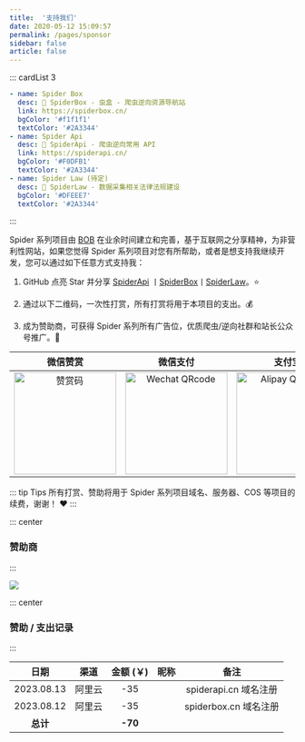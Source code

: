 ```yaml
---
title:  '支持我们'
date: 2020-05-12 15:09:57
permalink: /pages/sponsor
sidebar: false
article: false
---
```


::: cardList 3
```yaml
- name: Spider Box
  desc: 🚀 SpiderBox - 虫盒 - 爬虫逆向资源导航站
  link: https://spiderbox.cn/
  bgColor: '#f1f1f1'
  textColor: '#2A3344'
- name: Spider Api
  desc: 🚀 SpiderApi - 爬虫逆向常用 API
  link: https://spiderapi.cn/
  bgColor: '#F0DFB1'
  textColor: '#2A3344'
- name: Spider Law (待定)
  desc: 🚀 SpiderLaw - 数据采集相关法律法规建设
  bgColor: '#DFEEE7'
  textColor: '#2A3344'
```
:::

<!-- ![](/img/sponsor.png) -->

Spider 系列项目由 [BOB](https://www.itbob.cn/) 在业余时间建立和完善，基于互联网之分享精神，为非营利性网站，如果您觉得 Spider 系列项目对您有所帮助，或者是想支持我继续开发，您可以通过如下任意方式支持我：

1. GitHub 点亮 Star 并分享 [SpiderApi](https://github.com/TRHX/SpiderApi) 丨[SpiderBox](https://github.com/TRHX/SpiderBox)丨[SpiderLaw](https://github.com/TRHX/SpiderLaw)。:star:

2. 通过以下二维码，一次性打赏，所有打赏将用于本项目的支出。:moneybag:

3. 成为赞助商，可获得 Spider 系列所有广告位，优质爬虫/逆向社群和站长公众号推广。:tada:

| 微信赞赏 | 微信支付 | 支付宝 |
| :---: | :---: | :---: |
| <img :src="$withBase('/img/qrcode/wxzs.png')" alt="赞赏码" width=180> | <img :src="$withBase('/img/qrcode/wx.png')" alt="Wechat QRcode" width=180>| <img :src="$withBase('/img/qrcode/zfb.png')" alt="Alipay QRcode" width=180> |

::: tip Tips
所有打赏、赞助将用于 Spider 系列项目域名、服务器、COS 等项目的续费，谢谢！ :heart:
:::

::: center
### 赞助商
:::

<a href="http://apifox.cn/" target="_blank"><img src="/img/Apifox-860x320.png" class="no-zoom" style="border-radius: 2px;"></a>

::: center
### 赞助 / 支出记录
:::

| 日期 | 渠道 | 金额 (￥) | 昵称 | 备注 |
| :---: | :---: | :---: | :---: | :---: |
| 2023.08.13 |  阿里云  |  -35  |  | spiderapi.cn 域名注册 |
| 2023.08.12 |  阿里云  |  -35  |  | spiderbox.cn 域名注册 |
| **总计** |     |  **-70**  |      |     |
